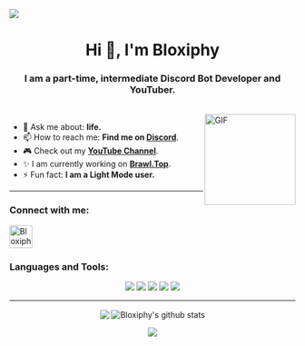 ![](https://komarev.com/ghpvc/?username=Bloxiphy&color=blueviolet)

<h1 align="center">Hi 👋, I'm Bloxiphy</h1>
<h3 align="center">I am a part-time, intermediate Discord Bot Developer and YouTuber.</h3>
</br>
<img align="right" alt="GIF" height="160px" src="https://media.giphy.com/media/du3J3cXyzhj75IOgvA/giphy.gif" />

- 💬 Ask me about: **life.**
- 📫 How to reach me: **Find me on [Discord](https://discord.com/invite/tmhxwernES)**.
- 🎮 Check out my **[YouTube Channel](https://bit.ly/sadielnoobygurl)**.
- ✨ I am currently working on **[Brawl.Top](https://brawl.top)**.
- ⚡ Fun fact: **I am a Light Mode user.**

---

<!-- <img align="right" alt="GIF" height="170px" src="https://media.giphy.com/media/J5B1Y8QZnzXXbLQIBu/giphy.gif" />

### Spotify Playing 🎧
[![Spotify](https://novatorem.visualbean.vercel.app/api/spotify)](https://open.spotify.com/user/k4pd5ygm5ie6oq2lsosjdd24x)

---
 -->


<p align="left">
<h3 align="left">Connect with me:</h3>
<a href="https://brawl.top/ia" target="blank"><img align="center" src="https://media.discordapp.net/attachments/728212730779140148/867959472688074832/discord-new-logo-2021-r225x.png?width=202&height=202" alt="Bloxiphy" height="40" width="40" /></a>
</p>

<h3 align="left">Languages and Tools:</h3>
<p align="center">
<img src="https://img.shields.io/badge/Node.JS-black?style=for-the-badge&logo=node.js" />
<img src="https://img.shields.io/badge/-HTML5-black?style=for-the-badge&logo=HTML5" />
<img src="https://img.shields.io/badge/python-black?style=for-the-badge&logo=python" />
<img src="https://img.shields.io/badge/photoshop-black?style=for-the-badge&logo=photoshop" />
<img src="https://img.shields.io/badge/express-black?style=for-the-badge&logo=express" />
</p>

---

<p align="center">
  <img align="center" src="https://github-readme-stats.vercel.app/api/top-langs/?username=Bloxiphy&show_icons=true&layout=compact&hide_border=true&theme=dark" />
  <img align="center" src="https://github-readme-stats.vercel.app/api?username=Bloxiphy&show_icons=true&theme=dark&line_height=21" alt="Bloxiphy's github stats"/> </p>
  
<a href="https://discord.com/users/708580906880860171">
  <p align="center">
    <img src="https://lanyard-profile-readme.vercel.app/api/708580906880860171" />
  </p>
